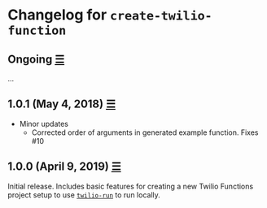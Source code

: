 # Changelog for `create-twilio-function`

## Ongoing [☰](https://github.com/twilio-labs/create-twilio-function/compare/v1.0.1...master)

...

## 1.0.1 (May 4, 2018) [☰](https://github.com/twilio-labs/create-twilio-function/compare/v1.0.0...v1.0.1)

- Minor updates
  - Corrected order of arguments in generated example function. Fixes #10

## 1.0.0 (April 9, 2019) [☰](https://github.com/twilio-labs/create-twilio-function/commits/v1.0.0)

Initial release. Includes basic features for creating a new Twilio Functions project setup to use [`twilio-run`](https://github.com/twilio-labs/twilio-run) to run locally.
